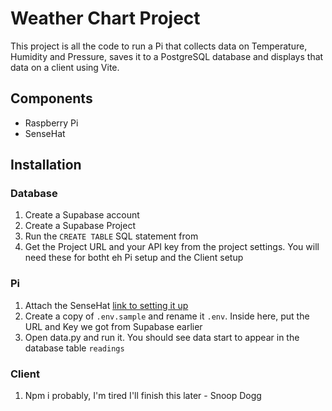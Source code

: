 # Weather Chart Project

This project is all the code to run a Pi that collects data on Temperature, Humidity and Pressure, saves it to a PostgreSQL database and displays that data on a client using Vite.

## Components

- Raspberry Pi
- SenseHat

## Installation

### Database

1. Create a Supabase account
2. Create a Supabase Project
3. Run the `CREATE TABLE` SQL statement from 
4. Get the Project URL and your API key from the project settings. You will need these for botht eh Pi setup and the Client setup

### Pi

1. Attach the SenseHat [link to setting it up](#)
2. Create a copy of `.env.sample` and rename it `.env`. Inside here, put the URL and Key we got from Supabase earlier
2. Open data.py and run it. You should see data start to appear in the database table `readings`

### Client

1. Npm i probably, I'm tired I'll finish this later - Snoop Dogg